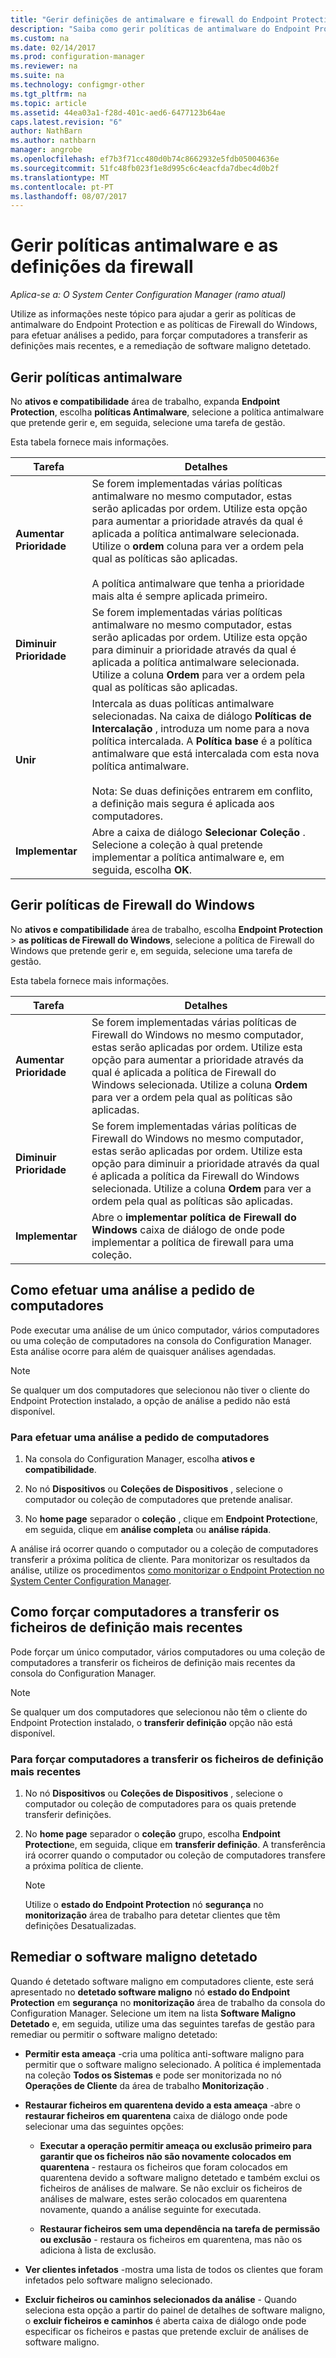 ```yaml
---
title: "Gerir definições de antimalware e firewall do Endpoint Protection | Microsoft Docs\""
description: "Saiba como gerir políticas de antimalware do Endpoint Protection e as políticas de Firewall do Windows no Microsoft System Center 2012 Configuration Manager."
ms.custom: na
ms.date: 02/14/2017
ms.prod: configuration-manager
ms.reviewer: na
ms.suite: na
ms.technology: configmgr-other
ms.tgt_pltfrm: na
ms.topic: article
ms.assetid: 44ea03a1-f28d-401c-aed6-6477123b64ae
caps.latest.revision: "6"
author: NathBarn
ms.author: nathbarn
manager: angrobe
ms.openlocfilehash: ef7b3f71cc480d0b74c8662932e5fdb05004636e
ms.sourcegitcommit: 51fc48fb023f1e8d995c6c4eacfda7dbec4d0b2f
ms.translationtype: MT
ms.contentlocale: pt-PT
ms.lasthandoff: 08/07/2017
---
```

# <a name="manage-antimalware-policies-and-firewall-settings"></a>Gerir políticas antimalware e as definições da firewall

*Aplica-se a: O System Center Configuration Manager (ramo atual)*

Utilize as informações neste tópico para ajudar a gerir as políticas de antimalware do Endpoint Protection e as políticas de Firewall do Windows, para efetuar análises a pedido, para forçar computadores a transferir as definições mais recentes, e a remediação de software maligno detetado.  


## <a name="manage-antimalware-policies"></a>Gerir políticas antimalware  
 No **ativos e compatibilidade** área de trabalho, expanda **Endpoint Protection**, escolha **políticas Antimalware**, selecione a política antimalware que pretende gerir e, em seguida, selecione uma tarefa de gestão.  

 Esta tabela fornece mais informações.  

|Tarefa|Detalhes|  
|----------|-------------|  
|**Aumentar Prioridade**|Se forem implementadas várias políticas antimalware no mesmo computador, estas serão aplicadas por ordem. Utilize esta opção para aumentar a prioridade através da qual é aplicada a política antimalware selecionada. Utilize o **ordem** coluna para ver a ordem pela qual as políticas são aplicadas.<br /><br /> A política antimalware que tenha a prioridade mais alta é sempre aplicada primeiro.|  
|**Diminuir Prioridade**|Se forem implementadas várias políticas antimalware no mesmo computador, estas serão aplicadas por ordem. Utilize esta opção para diminuir a prioridade através da qual é aplicada a política antimalware selecionada. Utilize a coluna **Ordem** para ver a ordem pela qual as políticas são aplicadas.|  
|**Unir**|Intercala as duas políticas antimalware selecionadas. Na caixa de diálogo **Políticas de Intercalação** , introduza um nome para a nova política intercalada. A **Política base** é a política antimalware que está intercalada com esta nova política antimalware.<br /><br /> Nota: Se duas definições entrarem em conflito, a definição mais segura é aplicada aos computadores.|  
|**Implementar**|Abre a caixa de diálogo **Selecionar Coleção** . Selecione a coleção à qual pretende implementar a política antimalware e, em seguida, escolha **OK**.|  

## <a name="manage-windows-firewall-policies"></a>Gerir políticas de Firewall do Windows  
 No **ativos e compatibilidade** área de trabalho, escolha **Endpoint Protection** > **as políticas de Firewall do Windows**, selecione a política de Firewall do Windows que pretende gerir e, em seguida, selecione uma tarefa de gestão.  

 Esta tabela fornece mais informações.  

|Tarefa|Detalhes|  
|----------|-------------|  
|**Aumentar Prioridade**|Se forem implementadas várias políticas de Firewall do Windows no mesmo computador, estas serão aplicadas por ordem. Utilize esta opção para aumentar a prioridade através da qual é aplicada a política de Firewall do Windows selecionada. Utilize a coluna **Ordem** para ver a ordem pela qual as políticas são aplicadas.|  
|**Diminuir Prioridade**|Se forem implementadas várias políticas de Firewall do Windows no mesmo computador, estas serão aplicadas por ordem. Utilize esta opção para diminuir a prioridade através da qual é aplicada a política da Firewall do Windows selecionada. Utilize a coluna **Ordem** para ver a ordem pela qual as políticas são aplicadas.|  
|**Implementar**|Abre o **implementar política de Firewall do Windows** caixa de diálogo de onde pode implementar a política de firewall para uma coleção.|  

## <a name="how-to-perform-an-on-demand-scan-of-computers"></a>Como efetuar uma análise a pedido de computadores  
 Pode executar uma análise de um único computador, vários computadores ou uma coleção de computadores na consola do Configuration Manager. Esta análise ocorre para além de quaisquer análises agendadas.

> [!NOTE]  
>  Se qualquer um dos computadores que selecionou não tiver o cliente do Endpoint Protection instalado, a opção de análise a pedido não está disponível.  

### <a name="to-perform-an-on-demand-scan-of-computers"></a>Para efetuar uma análise a pedido de computadores  

1.  Na consola do Configuration Manager, escolha **ativos e compatibilidade**.  

2.  No nó **Dispositivos** ou **Coleções de Dispositivos** , selecione o computador ou coleção de computadores que pretende analisar.  

3.  No **home page** separador o **coleção** , clique em **Endpoint Protection**e, em seguida, clique em **análise completa** ou **análise rápida**.  

 A análise irá ocorrer quando o computador ou a coleção de computadores transferir a próxima política de cliente. Para monitorizar os resultados da análise, utilize os procedimentos [como monitorizar o Endpoint Protection no System Center Configuration Manager](../../protect/deploy-use/monitor-endpoint-protection.md).  

## <a name="how-to-force-computers-to-download-the-latest-definition-files"></a>Como forçar computadores a transferir os ficheiros de definição mais recentes  
 Pode forçar um único computador, vários computadores ou uma coleção de computadores a transferir os ficheiros de definição mais recentes da consola do Configuration Manager.  

> [!NOTE]  
>  Se qualquer um dos computadores que selecionou não têm o cliente do Endpoint Protection instalado, o **transferir definição** opção não está disponível.  

### <a name="to-force-computers-to-download-the-latest-definition-files"></a>Para forçar computadores a transferir os ficheiros de definição mais recentes  

1.  No nó **Dispositivos** ou **Coleções de Dispositivos** , selecione o computador ou coleção de computadores para os quais pretende transferir definições.  

2.  No **home page** separador o **coleção** grupo, escolha **Endpoint Protection**e, em seguida, clique em **transferir definição**. A transferência irá ocorrer quando o computador ou coleção de computadores transfere a próxima política de cliente.  

    > [!NOTE]  
    >  Utilize o **estado do Endpoint Protection** nó **segurança** no **monitorização** área de trabalho para detetar clientes que têm definições Desatualizadas.  

## <a name="remediate-detected-malware"></a>Remediar o software maligno detetado  
 Quando é detetado software maligno em computadores cliente, este será apresentado no **detetado software maligno** nó **estado do Endpoint Protection** em **segurança** no **monitorização** área de trabalho da consola do Configuration Manager. Selecione um item na lista **Software Maligno Detetado** e, em seguida, utilize uma das seguintes tarefas de gestão para remediar ou permitir o software maligno detetado:  

-   **Permitir esta ameaça** -cria uma política anti-software maligno para permitir que o software maligno selecionado. A política é implementada na coleção **Todos os Sistemas** e pode ser monitorizada no nó **Operações de Cliente** da área de trabalho **Monitorização** .  

-   **Restaurar ficheiros em quarentena devido a esta ameaça** -abre o **restaurar ficheiros em quarentena** caixa de diálogo onde pode selecionar uma das seguintes opções:  

    -   **Executar a operação permitir ameaça ou exclusão primeiro para garantir que os ficheiros não são novamente colocados em quarentena** - restaura os ficheiros que foram colocados em quarentena devido a software maligno detetado e também exclui os ficheiros de análises de malware. Se não excluir os ficheiros de análises de malware, estes serão colocados em quarentena novamente, quando a análise seguinte for executada.  

    -   **Restaurar ficheiros sem uma dependência na tarefa de permissão ou exclusão** - restaura os ficheiros em quarentena, mas não os adiciona à lista de exclusão.  

-   **Ver clientes infetados** -mostra uma lista de todos os clientes que foram infetados pelo software maligno selecionado.  

-   **Excluir ficheiros ou caminhos selecionados da análise** - Quando seleciona esta opção a partir do painel de detalhes de software maligno, o **excluir ficheiros e caminhos** é aberta caixa de diálogo onde pode especificar os ficheiros e pastas que pretende excluir de análises de software maligno.
